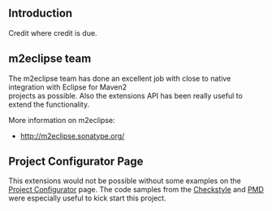 ## Introduction ##
Credit where credit is due.

## m2eclipse team ##
<p>
The m2eclipse team has done an excellent job with close to native integration with Eclipse for Maven2<br>
projects as possible. Also the extensions API has been really useful to extend the functionality.<br>
</p>
More information on m2eclipse:

  * http://m2eclipse.sonatype.org/

## Project Configurator Page ##
<p>
This extensions would not be possible without some examples on the <a href='http://docs.codehaus.org/display/M2ECLIPSE/ProjectConfigurator+contributor+guide'>Project Configurator</a>
page. The code samples from the <a href='https://platina.svn.sourceforge.net/svnroot/platina/eclipse/checkstyle/trunk/'>Checkstyle</a> and <a href='https://pmd.svn.sourceforge.net/svnroot/pmd/branches/pmd-eclipse-plugin/4.2.x/m2eclipse/'>PMD</a> were especially useful to kick start this project.<br>
</p>

